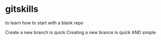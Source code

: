 # gitskills
to learn how to start with a blank repo

Create a new branch is quick
Creating a new brance is quick AND simple